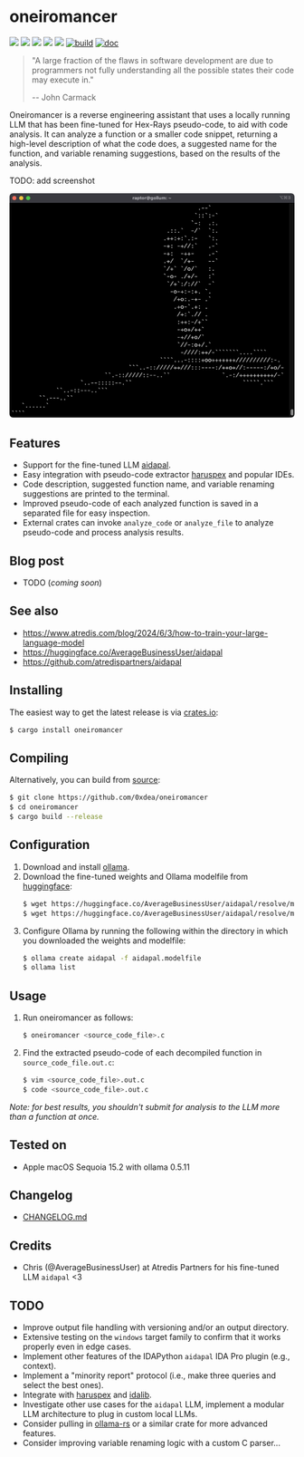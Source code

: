# oneiromancer

[![](https://img.shields.io/github/stars/0xdea/oneiromancer.svg?style=flat&color=yellow)](https://github.com/0xdea/oneiromancer)
[![](https://img.shields.io/crates/v/oneiromancer?style=flat&color=green)](https://crates.io/crates/oneiromancer)
[![](https://img.shields.io/crates/d/oneiromancer?style=flat&color=red)](https://crates.io/crates/oneiromancer)
[![](https://img.shields.io/badge/twitter-%400xdea-blue.svg)](https://twitter.com/0xdea)
[![](https://img.shields.io/badge/mastodon-%40raptor-purple.svg)](https://infosec.exchange/@raptor)
[![build](https://github.com/0xdea/oneiromancer/actions/workflows/build.yml/badge.svg)](https://github.com/0xdea/oneiromancer/actions/workflows/build.yml)
[![doc](https://github.com/0xdea/oneiromancer/actions/workflows/doc.yml/badge.svg)](https://github.com/0xdea/oneiromancer/actions/workflows/doc.yml)

> "A large fraction of the flaws in software development are due to programmers not fully understanding all the possible
> states their code may execute in."
>
> -- John Carmack

Oneiromancer is a reverse engineering assistant that uses a locally running LLM that has been fine-tuned for Hex-Rays
pseudo-code, to aid with code analysis. It can analyze a function or a smaller code snippet, returning a high-level
description of what the code does, a suggested name for the function, and variable renaming suggestions, based on the
results of the analysis.

TODO: add screenshot

![](https://raw.githubusercontent.com/0xdea/oneiromancer/master/.img/screen01.png)

## Features

* Support for the fine-tuned LLM [aidapal](https://huggingface.co/AverageBusinessUser/aidapal).
* Easy integration with pseudo-code extractor [haruspex](https://github.com/0xdea/haruspex) and popular IDEs.
* Code description, suggested function name, and variable renaming suggestions are printed to the terminal.
* Improved pseudo-code of each analyzed function is saved in a separated file for easy inspection.
* External crates can invoke `analyze_code` or `analyze_file` to analyze pseudo-code and process analysis results.

## Blog post

* TODO (*coming soon*)

## See also

* <https://www.atredis.com/blog/2024/6/3/how-to-train-your-large-language-model>
* <https://huggingface.co/AverageBusinessUser/aidapal>
* <https://github.com/atredispartners/aidapal>

## Installing

The easiest way to get the latest release is via [crates.io](https://crates.io/crates/oneiromancer):

```sh
$ cargo install oneiromancer
```

## Compiling

Alternatively, you can build from [source](https://github.com/0xdea/oneiromancer):

```sh
$ git clone https://github.com/0xdea/oneiromancer
$ cd oneiromancer
$ cargo build --release
```

## Configuration

1. Download and install [ollama](https://ollama.com/).
2. Download the fine-tuned weights and Ollama modelfile from [huggingface](https://huggingface.co/):
   ```sh
   $ wget https://huggingface.co/AverageBusinessUser/aidapal/resolve/main/aidapal-8k.Q4_K_M.gguf
   $ wget https://huggingface.co/AverageBusinessUser/aidapal/resolve/main/aidapal.modelfile
   ```
3. Configure Ollama by running the following within the directory in which you downloaded the weights and modelfile:
   ```sh
   $ ollama create aidapal -f aidapal.modelfile
   $ ollama list
   ```

## Usage

1. Run oneiromancer as follows:
   ```sh
   $ oneiromancer <source_code_file>.c
   ```
2. Find the extracted pseudo-code of each decompiled function in `source_code_file.out.c`:
   ```sh
   $ vim <source_code_file>.out.c
   $ code <source_code_file>.out.c
   ```

*Note: for best results, you shouldn't submit for analysis to the LLM more than a function at once.*

## Tested on

* Apple macOS Sequoia 15.2 with ollama 0.5.11

## Changelog

* [CHANGELOG.md](CHANGELOG.md)

## Credits

* Chris (@AverageBusinessUser) at Atredis Partners for his fine-tuned LLM `aidapal` <3

## TODO

* Improve output file handling with versioning and/or an output directory.
* Extensive testing on the `windows` target family to confirm that it works properly even in edge cases.
* Implement other features of the IDAPython `aidapal` IDA Pro plugin (e.g., context).
* Implement a "minority report" protocol (i.e., make three queries and select the best ones).
* Integrate with [haruspex](https://github.com/0xdea/haruspex) and [idalib](https://github.com/binarly-io/idalib).
* Investigate other use cases for the `aidapal` LLM, implement a modular LLM architecture to plug in custom local LLMs.
* Consider pulling in [ollama-rs](https://lib.rs/crates/ollama-rs) or a similar crate for more advanced features.
* Consider improving variable renaming logic with a custom C parser...
